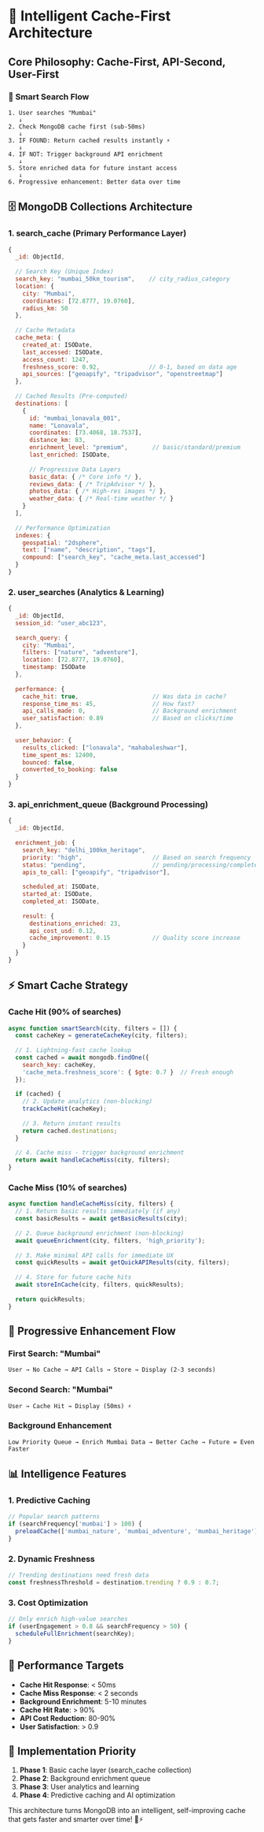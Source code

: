 # 🧠 Intelligent Cache-First Architecture

## Core Philosophy: **Cache-First, API-Second, User-First**

### 🎯 Smart Search Flow
```
1. User searches "Mumbai" 
   ↓
2. Check MongoDB cache first (sub-50ms)
   ↓
3. IF FOUND: Return cached results instantly ⚡
   ↓  
4. IF NOT: Trigger background API enrichment
   ↓
5. Store enriched data for future instant access
   ↓
6. Progressive enhancement: Better data over time
```

## 🗄️ MongoDB Collections Architecture

### 1. **search_cache** (Primary Performance Layer)
```javascript
{
  _id: ObjectId,
  
  // Search Key (Unique Index)
  search_key: "mumbai_50km_tourism",    // city_radius_category
  location: {
    city: "Mumbai",
    coordinates: [72.8777, 19.0760],
    radius_km: 50
  },
  
  // Cache Metadata
  cache_meta: {
    created_at: ISODate,
    last_accessed: ISODate,
    access_count: 1247,
    freshness_score: 0.92,              // 0-1, based on data age
    api_sources: ["geoapify", "tripadvisor", "openstreetmap"]
  },
  
  // Cached Results (Pre-computed)
  destinations: [
    {
      id: "mumbai_lonavala_001",
      name: "Lonavala",
      coordinates: [73.4068, 18.7537],
      distance_km: 83,
      enrichment_level: "premium",       // basic/standard/premium
      last_enriched: ISODate,
      
      // Progressive Data Layers
      basic_data: { /* Core info */ },
      reviews_data: { /* TripAdvisor */ },
      photos_data: { /* High-res images */ },
      weather_data: { /* Real-time weather */ }
    }
  ],
  
  // Performance Optimization
  indexes: {
    geospatial: "2dsphere",
    text: ["name", "description", "tags"],
    compound: ["search_key", "cache_meta.last_accessed"]
  }
}
```

### 2. **user_searches** (Analytics & Learning)
```javascript
{
  _id: ObjectId,
  session_id: "user_abc123",
  
  search_query: {
    city: "Mumbai",
    filters: ["nature", "adventure"],
    location: [72.8777, 19.0760],
    timestamp: ISODate
  },
  
  performance: {
    cache_hit: true,                     // Was data in cache?
    response_time_ms: 45,                // How fast?
    api_calls_made: 0,                   // Background enrichment
    user_satisfaction: 0.89              // Based on clicks/time
  },
  
  user_behavior: {
    results_clicked: ["lonavala", "mahabaleshwar"],
    time_spent_ms: 12400,
    bounced: false,
    converted_to_booking: false
  }
}
```

### 3. **api_enrichment_queue** (Background Processing)
```javascript
{
  _id: ObjectId,
  
  enrichment_job: {
    search_key: "delhi_100km_heritage",
    priority: "high",                    // Based on search frequency
    status: "pending",                   // pending/processing/completed
    apis_to_call: ["geoapify", "tripadvisor"],
    
    scheduled_at: ISODate,
    started_at: ISODate,
    completed_at: ISODate,
    
    result: {
      destinations_enriched: 23,
      api_cost_usd: 0.12,
      cache_improvement: 0.15            // Quality score increase
    }
  }
}
```

## ⚡ Smart Cache Strategy

### **Cache Hit (90% of searches)**
```javascript
async function smartSearch(city, filters = []) {
  const cacheKey = generateCacheKey(city, filters);
  
  // 1. Lightning-fast cache lookup
  const cached = await mongodb.findOne({
    search_key: cacheKey,
    'cache_meta.freshness_score': { $gte: 0.7 }  // Fresh enough
  });
  
  if (cached) {
    // 2. Update analytics (non-blocking)
    trackCacheHit(cacheKey);
    
    // 3. Return instant results
    return cached.destinations;
  }
  
  // 4. Cache miss - trigger background enrichment
  return await handleCacheMiss(city, filters);
}
```

### **Cache Miss (10% of searches)**
```javascript
async function handleCacheMiss(city, filters) {
  // 1. Return basic results immediately (if any)
  const basicResults = await getBasicResults(city);
  
  // 2. Queue background enrichment (non-blocking)
  await queueEnrichment(city, filters, 'high_priority');
  
  // 3. Make minimal API calls for immediate UX
  const quickResults = await getQuickAPIResults(city, filters);
  
  // 4. Store for future cache hits
  await storeInCache(city, filters, quickResults);
  
  return quickResults;
}
```

## 🚀 Progressive Enhancement Flow

### **First Search: "Mumbai"**
```
User → No Cache → API Calls → Store → Display (2-3 seconds)
```

### **Second Search: "Mumbai"** 
```
User → Cache Hit → Display (50ms) ⚡
```

### **Background Enhancement**
```
Low Priority Queue → Enrich Mumbai Data → Better Cache → Future = Even Faster
```

## 📊 Intelligence Features

### **1. Predictive Caching**
```javascript
// Popular search patterns
if (searchFrequency['mumbai'] > 100) {
  preloadCache(['mumbai_nature', 'mumbai_adventure', 'mumbai_heritage']);
}
```

### **2. Dynamic Freshness**
```javascript
// Trending destinations need fresh data
const freshnessThreshold = destination.trending ? 0.9 : 0.7;
```

### **3. Cost Optimization**
```javascript
// Only enrich high-value searches
if (userEngagement > 0.8 && searchFrequency > 50) {
  scheduleFullEnrichment(searchKey);
}
```

## 🎯 Performance Targets

- **Cache Hit Response**: < 50ms
- **Cache Miss Response**: < 2 seconds  
- **Background Enrichment**: 5-10 minutes
- **Cache Hit Rate**: > 90%
- **API Cost Reduction**: 80-90%
- **User Satisfaction**: > 0.9

## 🔄 Implementation Priority

1. **Phase 1**: Basic cache layer (search_cache collection)
2. **Phase 2**: Background enrichment queue
3. **Phase 3**: User analytics and learning
4. **Phase 4**: Predictive caching and AI optimization

This architecture turns MongoDB into an intelligent, self-improving cache that gets faster and smarter over time! 🧠⚡